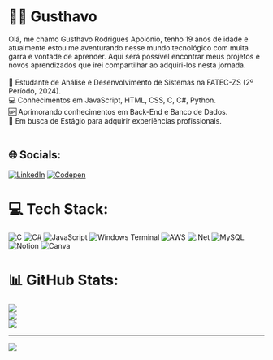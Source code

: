 # 👨‍💻 Gusthavo
Olá, me chamo Gusthavo Rodrigues Apolonio, tenho 19 anos de idade e atualmente estou me aventurando nesse mundo tecnológico com muita garra e vontade de aprender. Aqui será possível encontrar meus projetos e novos aprendizados que irei compartilhar ao adquiri-los nesta jornada.  <br><br>🏫 Estudante de Análise e Desenvolvimento de Sistemas na FATEC-ZS (2º Período, 2024).<br>💻 Conhecimentos em JavaScript, HTML, CSS, C, C#, Python.<br>🆙 Aprimorando conhecimentos em Back-End e Banco de Dados.<br>🤔 Em busca de Estágio para adquirir experiências profissionais.<br><br>


## 🌐 Socials:
[![LinkedIn](https://img.shields.io/badge/LinkedIn-%230077B5.svg?logo=linkedin&logoColor=white)](https://linkedin.com/in/https://www.linkedin.com/in/gusthavorodriguesapolonio/) [![Codepen](https://img.shields.io/badge/Codepen-000000?style=for-the-badge&logo=codepen&logoColor=white)](https://codepen.io/@gusthavorod) 

# 💻 Tech Stack:
![C](https://img.shields.io/badge/c-%2300599C.svg?style=flat&logo=c&logoColor=white) ![C#](https://img.shields.io/badge/c%23-%23239120.svg?style=flat&logo=csharp&logoColor=white) ![JavaScript](https://img.shields.io/badge/javascript-%23323330.svg?style=flat&logo=javascript&logoColor=%23F7DF1E) ![Windows Terminal](https://img.shields.io/badge/Windows%20Terminal-%234D4D4D.svg?style=flat&logo=windows-terminal&logoColor=white) ![AWS](https://img.shields.io/badge/AWS-%23FF9900.svg?style=flat&logo=amazon-aws&logoColor=white) ![.Net](https://img.shields.io/badge/.NET-5C2D91?style=flat&logo=.net&logoColor=white) ![MySQL](https://img.shields.io/badge/mysql-%2300000f.svg?style=flat&logo=mysql&logoColor=white) ![Notion](https://img.shields.io/badge/Notion-%23000000.svg?style=flat&logo=notion&logoColor=white) ![Canva](https://img.shields.io/badge/Canva-%2300C4CC.svg?style=flat&logo=Canva&logoColor=white)
# 📊 GitHub Stats:
![](https://github-readme-stats.vercel.app/api?username=GusthavoRA&theme=dark&hide_border=false&include_all_commits=false&count_private=true)<br/>
![](https://github-readme-streak-stats.herokuapp.com/?user=GusthavoRA&theme=dark&hide_border=false)<br/>
![](https://github-readme-stats.vercel.app/api/top-langs/?username=GusthavoRA&theme=dark&hide_border=false&include_all_commits=false&count_private=true&layout=compact)

---
[![](https://visitcount.itsvg.in/api?id=GusthavoRA&icon=3&color=12)](https://visitcount.itsvg.in)

<!-- Proudly created with GPRM ( https://gprm.itsvg.in ) -->
